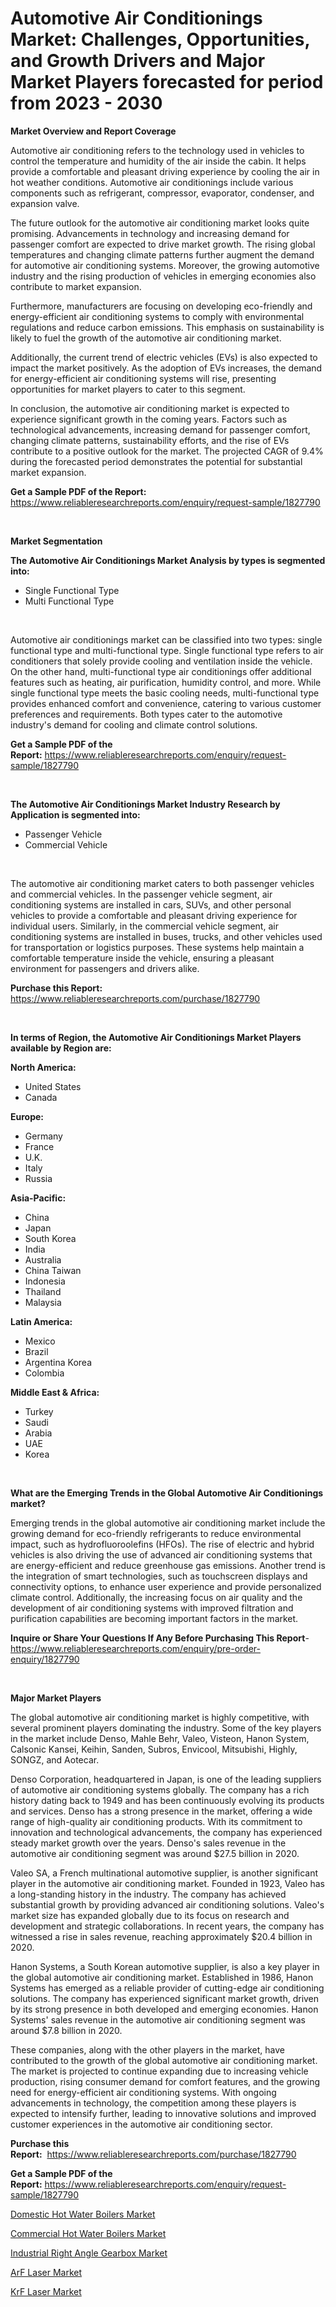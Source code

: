 <p><h1>Automotive Air Conditionings Market: Challenges, Opportunities, and Growth Drivers and Major Market Players forecasted for period from 2023 - 2030</h1></p><p><strong>Market Overview and Report Coverage</strong></p>
<p><p>Automotive air conditioning refers to the technology used in vehicles to control the temperature and humidity of the air inside the cabin. It helps provide a comfortable and pleasant driving experience by cooling the air in hot weather conditions. Automotive air conditionings include various components such as refrigerant, compressor, evaporator, condenser, and expansion valve.</p><p>The future outlook for the automotive air conditioning market looks quite promising. Advancements in technology and increasing demand for passenger comfort are expected to drive market growth. The rising global temperatures and changing climate patterns further augment the demand for automotive air conditioning systems. Moreover, the growing automotive industry and the rising production of vehicles in emerging economies also contribute to market expansion.</p><p>Furthermore, manufacturers are focusing on developing eco-friendly and energy-efficient air conditioning systems to comply with environmental regulations and reduce carbon emissions. This emphasis on sustainability is likely to fuel the growth of the automotive air conditioning market.</p><p>Additionally, the current trend of electric vehicles (EVs) is also expected to impact the market positively. As the adoption of EVs increases, the demand for energy-efficient air conditioning systems will rise, presenting opportunities for market players to cater to this segment.</p><p>In conclusion, the automotive air conditioning market is expected to experience significant growth in the coming years. Factors such as technological advancements, increasing demand for passenger comfort, changing climate patterns, sustainability efforts, and the rise of EVs contribute to a positive outlook for the market. The projected CAGR of 9.4% during the forecasted period demonstrates the potential for substantial market expansion.</p></p>
<p><strong>Get a Sample PDF of the Report:</strong> <a href="https://www.reliableresearchreports.com/enquiry/request-sample/1827790">https://www.reliableresearchreports.com/enquiry/request-sample/1827790</a></p>
<p>&nbsp;</p>
<p><strong>Market Segmentation</strong></p>
<p><strong>The Automotive Air Conditionings Market Analysis by types is segmented into:</strong></p>
<p><ul><li>Single Functional Type</li><li>Multi Functional Type</li></ul></p>
<p>&nbsp;</p>
<p><p>Automotive air conditionings market can be classified into two types: single functional type and multi-functional type. Single functional type refers to air conditioners that solely provide cooling and ventilation inside the vehicle. On the other hand, multi-functional type air conditionings offer additional features such as heating, air purification, humidity control, and more. While single functional type meets the basic cooling needs, multi-functional type provides enhanced comfort and convenience, catering to various customer preferences and requirements. Both types cater to the automotive industry's demand for cooling and climate control solutions.</p></p>
<p><strong>Get a Sample PDF of the Report:</strong>&nbsp;<a href="https://www.reliableresearchreports.com/enquiry/request-sample/1827790">https://www.reliableresearchreports.com/enquiry/request-sample/1827790</a></p>
<p>&nbsp;</p>
<p><strong>The Automotive Air Conditionings Market Industry Research by Application is segmented into:</strong></p>
<p><ul><li>Passenger Vehicle</li><li>Commercial Vehicle</li></ul></p>
<p>&nbsp;</p>
<p><p>The automotive air conditioning market caters to both passenger vehicles and commercial vehicles. In the passenger vehicle segment, air conditioning systems are installed in cars, SUVs, and other personal vehicles to provide a comfortable and pleasant driving experience for individual users. Similarly, in the commercial vehicle segment, air conditioning systems are installed in buses, trucks, and other vehicles used for transportation or logistics purposes. These systems help maintain a comfortable temperature inside the vehicle, ensuring a pleasant environment for passengers and drivers alike.</p></p>
<p><strong>Purchase this Report:</strong>&nbsp; <a href="https://www.reliableresearchreports.com/purchase/1827790">https://www.reliableresearchreports.com/purchase/1827790</a></p>
<p>&nbsp;</p>
<p><strong>In terms of Region, the Automotive Air Conditionings Market Players available by Region are:</strong></p>
<p>
    <p> <strong> North America: </strong>
        <ul>
            <li>United States</li>
            <li>Canada</li>
        </ul>
        </p> 
    <p> <strong> Europe: </strong>
        <ul>
            <li>Germany</li>
            <li>France</li>
            <li>U.K.</li>
            <li>Italy</li>
            <li>Russia</li>
        </ul>
        </p> 
    <p> <strong> Asia-Pacific: </strong>
        <ul>
            <li>China</li>
            <li>Japan</li>
            <li>South Korea</li>
            <li>India</li>
            <li>Australia</li>
            <li>China Taiwan</li>
            <li>Indonesia</li>
            <li>Thailand</li>
            <li>Malaysia</li>
        </ul>
        </p> 
    <p> <strong> Latin America: </strong>
        <ul>
            <li>Mexico</li>
            <li>Brazil</li>
            <li>Argentina Korea</li>
            <li>Colombia</li>
        </ul>
        </p> 
    <p> <strong> Middle East & Africa: </strong>
        <ul>
            <li>Turkey</li>
            <li>Saudi</li>
            <li>Arabia</li>
            <li>UAE</li>
            <li>Korea</li>
        </ul>
    </p>
    </p>
<p>&nbsp;</p>
<p><strong>What are the Emerging Trends in the Global Automotive Air Conditionings market?</strong></p>
<p><p>Emerging trends in the global automotive air conditioning market include the growing demand for eco-friendly refrigerants to reduce environmental impact, such as hydrofluoroolefins (HFOs). The rise of electric and hybrid vehicles is also driving the use of advanced air conditioning systems that are energy-efficient and reduce greenhouse gas emissions. Another trend is the integration of smart technologies, such as touchscreen displays and connectivity options, to enhance user experience and provide personalized climate control. Additionally, the increasing focus on air quality and the development of air conditioning systems with improved filtration and purification capabilities are becoming important factors in the market.</p></p>
<p><strong>Inquire or Share Your Questions If Any Before Purchasing This Report</strong>- <a href="https://www.reliableresearchreports.com/enquiry/pre-order-enquiry/1827790">https://www.reliableresearchreports.com/enquiry/pre-order-enquiry/1827790</a></p>
<p>&nbsp;</p>
<p><strong>Major Market Players</strong></p>
<p><p>The global automotive air conditioning market is highly competitive, with several prominent players dominating the industry. Some of the key players in the market include Denso, Mahle Behr, Valeo, Visteon, Hanon System, Calsonic Kansei, Keihin, Sanden, Subros, Envicool, Mitsubishi, Highly, SONGZ, and Aotecar.</p><p>Denso Corporation, headquartered in Japan, is one of the leading suppliers of automotive air conditioning systems globally. The company has a rich history dating back to 1949 and has been continuously evolving its products and services. Denso has a strong presence in the market, offering a wide range of high-quality air conditioning products. With its commitment to innovation and technological advancements, the company has experienced steady market growth over the years. Denso's sales revenue in the automotive air conditioning segment was around $27.5 billion in 2020.</p><p>Valeo SA, a French multinational automotive supplier, is another significant player in the automotive air conditioning market. Founded in 1923, Valeo has a long-standing history in the industry. The company has achieved substantial growth by providing advanced air conditioning solutions. Valeo's market size has expanded globally due to its focus on research and development and strategic collaborations. In recent years, the company has witnessed a rise in sales revenue, reaching approximately $20.4 billion in 2020.</p><p>Hanon Systems, a South Korean automotive supplier, is also a key player in the global automotive air conditioning market. Established in 1986, Hanon Systems has emerged as a reliable provider of cutting-edge air conditioning solutions. The company has experienced significant market growth, driven by its strong presence in both developed and emerging economies. Hanon Systems' sales revenue in the automotive air conditioning segment was around $7.8 billion in 2020.</p><p>These companies, along with the other players in the market, have contributed to the growth of the global automotive air conditioning market. The market is projected to continue expanding due to increasing vehicle production, rising consumer demand for comfort features, and the growing need for energy-efficient air conditioning systems. With ongoing advancements in technology, the competition among these players is expected to intensify further, leading to innovative solutions and improved customer experiences in the automotive air conditioning sector.</p></p>
<p><strong>Purchase this Report:</strong>&nbsp;&nbsp;<a href="https://www.reliableresearchreports.com/purchase/1827790">https://www.reliableresearchreports.com/purchase/1827790</a></p>
<p></p>
<p><strong>Get a Sample PDF of the Report:</strong>&nbsp;<a href="https://www.reliableresearchreports.com/enquiry/request-sample/1827790">https://www.reliableresearchreports.com/enquiry/request-sample/1827790</a></p>
<p><p><a href="https://medium.com/@santaraynor/domestic-hot-water-boilers-market-trends-and-market-analysis-forecasted-for-period-2023-2030-1a5b598b0a14">Domestic Hot Water Boilers Market</a></p><p><a href="https://medium.com/@santosdicki2023/commercial-hot-water-boilers-market-trends-forecast-and-competitive-analysis-to-2030-b949333e9969">Commercial Hot Water Boilers Market</a></p><p><a href="https://www.linkedin.com/pulse/industrial-right-angle-gearbox-market-size-share-global-mnere/">Industrial Right Angle Gearbox Market</a></p><p><a href="https://www.linkedin.com/pulse/arf-laser-market-size-growth-forecast-from-2023-2030-415pe/">ArF Laser Market</a></p><p><a href="https://www.linkedin.com/pulse/krf-laser-market-challenges-opportunities-growth-drivers-fvose/">KrF Laser Market</a></p></p>